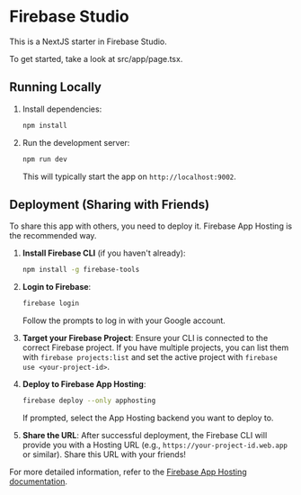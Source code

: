 # Firebase Studio

This is a NextJS starter in Firebase Studio.

To get started, take a look at src/app/page.tsx.

## Running Locally

1.  Install dependencies:
    ```bash
    npm install
    ```
2.  Run the development server:
    ```bash
    npm run dev
    ```
    This will typically start the app on `http://localhost:9002`.

## Deployment (Sharing with Friends)

To share this app with others, you need to deploy it. Firebase App Hosting is the recommended way.

1.  **Install Firebase CLI** (if you haven't already):
    ```bash
    npm install -g firebase-tools
    ```

2.  **Login to Firebase**:
    ```bash
    firebase login
    ```
    Follow the prompts to log in with your Google account.

3.  **Target your Firebase Project**:
    Ensure your CLI is connected to the correct Firebase project. If you have multiple projects, you can list them with `firebase projects:list` and set the active project with `firebase use <your-project-id>`.

4.  **Deploy to Firebase App Hosting**:
    ```bash
    firebase deploy --only apphosting
    ```
    If prompted, select the App Hosting backend you want to deploy to.

5.  **Share the URL**:
    After successful deployment, the Firebase CLI will provide you with a Hosting URL (e.g., `https://your-project-id.web.app` or similar). Share this URL with your friends!

For more detailed information, refer to the [Firebase App Hosting documentation](https://firebase.google.com/docs/app-hosting).
